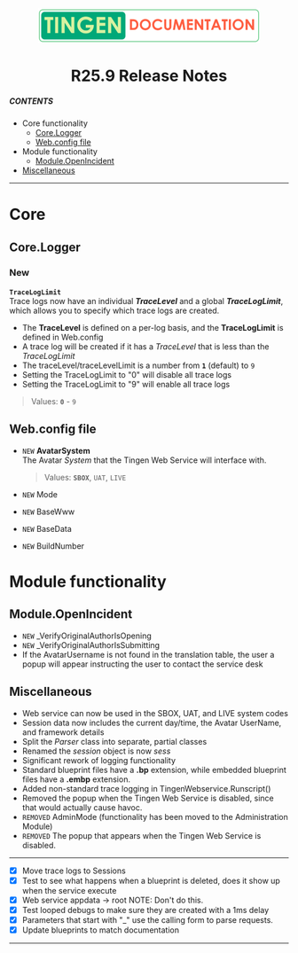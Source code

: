 <div align="center">

  <picture>
    <source media="(prefers-color-scheme: dark)" srcset="https://github.com/spectrum-health-systems/tingen-projects/blob/main/logos/tngndocs-dark-400x63.png">
    <source media="(prefers-color-scheme: light)" srcset="https://github.com/spectrum-health-systems/tingen-projects/blob/main/logos/tngndocs-light-400x63.png">
    <img alt="Fallback image description" src="https://github.com/spectrum-health-systems/tingen-projects/blob/main/logos/tngndocs-light-400x63.png">
  </picture>
  <h1>
    R25.9 Release Notes
  </h1>

</div>

##### CONTENTS

* Core functionality
  * [Core.Logger](#corelogger)
  * [Web.config file](#webconfig-file)
* Module functionality
  * [Module.OpenIncident](#moduleopenincident)
* [Miscellaneous](#miscellaneous)

***

# Core

## Core.Logger

### New

**`TraceLogLimit`**  
Trace logs now have an individual ***TraceLevel*** and a global ***TraceLogLimit***, which allows you to specify which trace logs are created.
  * The **TraceLevel** is defined on a per-log basis, and the **TraceLogLimit** is defined in Web.config
  * A trace log will be created if it has a *TraceLevel* that is less than the *TraceLogLimit*
  * The traceLevel/traceLevelLimit is a number from **`1`** (default) to `9`
  * Setting the TraceLogLimit to "0" will disable all trace logs
  * Setting the TraceLogLimit to "9" will enable all trace logs

  > Values: **`0`** - `9`
  
## Web.config file

* `NEW` **AvatarSystem**  
The Avatar *System* that the Tingen Web Service will interface with.
  > Values: **`SBOX`**, `UAT`, `LIVE`  

* `NEW` Mode
* `NEW` BaseWww
* `NEW` BaseData
* `NEW` BuildNumber

# Module functionality

## Module.OpenIncident

* `NEW` _VerifyOriginalAuthorIsOpening
* `NEW` _VerifyOriginalAuthorIsSubmitting
* If the AvatarUsername is not found in the translation table, the user a popup will appear instructing the user to contact the service desk





## Miscellaneous

* Web service can now be used in the SBOX, UAT, and LIVE system codes
* Session data now includes the current day/time, the Avatar UserName, and framework details
* Split the *Parser* class into separate, partial classes
* Renamed the *session* object is now *sess*
* Significant rework of logging functionality
* Standard blueprint files have a **.bp** extension, while embedded blueprint files have a **.embp** extension.
* Added non-standard trace logging in TingenWebservice.Runscript()
* Removed the popup when the Tingen Web Service is disabled, since that would actually cause havoc. 
* `REMOVED` AdminMode (functionality has been moved to the Administration Module)
* `REMOVED` The popup that appears when the Tingen Web Service is disabled.

***


* [X] Move trace logs to Sessions
* [X] Test to see what happens when a blueprint is deleted, does it show up when the service execute
* [X] Web service appdata -> root NOTE: Don't do this.
* [X] Test looped debugs to make sure they are created with a 1ms delay
* [X] Parameters that start with "_" use the calling form to parse requests.
* [X] Update blueprints to match documentation

***
